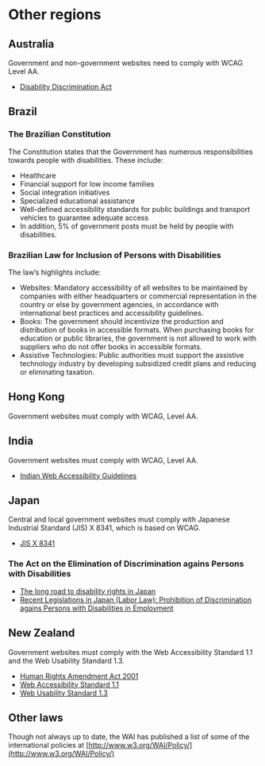 # Other regions

## Australia

Government and non-government websites need to comply with WCAG Level AA.

- [Disability Discrimination Act](http://www.humanrights.gov.au/world-wide-web-access-disability-discrimination-act-advisory-notes-ver-40-2010)

## Brazil

### The Brazilian Constitution

The Constitution states that the Government has numerous responsibilities towards people with disabilities. These include:

- Healthcare
- Financial support for low income families
- Social integration initiatives
- Specialized educational assistance
- Well-defined accessibility standards for public buildings and transport vehicles to guarantee adequate access
- In addition, 5% of government posts must be held by people with disabilities.

### Brazilian Law for Inclusion of Persons with Disabilities

The law’s highlights include:

- Websites: Mandatory accessibility of all websites to be maintained by companies with either headquarters or commercial representation in the country or else by government agencies, in accordance with international best practices and accessibility guidelines.
- Books: The government should incentivize the production and distribution of books in accessible formats. When purchasing books for education or public libraries, the government is not allowed to work with suppliers who do not offer books in accessible formats.
- Assistive Technologies: Public authorities must support the assistive technology industry by developing subsidized credit plans and reducing or eliminating taxation.

## Hong Kong

Government websites must comply with WCAG, Level AA.

## India

Government websites must comply with WCAG, Level AA.

- [Indian Web Accessibility Guidelines](http://web.guidelines.gov.in/)

## Japan

Central and local government websites must comply with Japanese Industrial Standard (JIS) X 8341, which is based on WCAG.

- [JIS X 8341](https://archive.org/stream/jis.x.8341.7.e.2011/jis.x.8341.7.e.2011_djvu.txt)

### The Act on the Elimination of Discrimination agains Persons with Disabilities

- [The long road to disability rights in Japan](https://www.nippon.com/en/currents/d00133/)
- [Recent Legislations in Japan (Labor Law): Prohibition of Discrimination agains Persons with Disabilities in Employment](http://www.waseda.jp/hiken/en/jalaw_inf/topics2014/legislation/001asakura.html)

## New Zealand

Government websites must comply with the Web Accessibility Standard 1.1 and the Web Usability Standard 1.3.

- [Human Rights Amendment Act 2001](http://www.legislation.govt.nz/act/public/2001/0096/latest/DLM121285.html)
- [Web Accessibility Standard 1.1](https://www.digital.govt.nz/standards-and-guidance/nz-government-web-standards/web-accessibility-standard-1-1/)
- [Web Usability Standard 1.3](https://www.digital.govt.nz/standards-and-guidance/nz-government-web-standards/web-usability-standard-1-3/)

## Other laws

Though not always up to date, the WAI has published a list of some of the international policies at [http://www.w3.org/WAI/Policy/](http://www.w3.org/WAI/Policy/)
